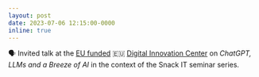```yaml
---
layout: post
date: 2023-07-06 12:15:00-0000
inline: true
---
```


🗣️ Invited talk at the [EU funded](https://www.schwerin.de/eu-gefoerderte-projekte/) 🇪🇺 [Digital Innovation Center](https://www.schwerin.de/wirtschaft/digitales-innovationszentrum/) on *ChatGPT, LLMs and a Breeze of AI* in the context of the Snack IT seminar series.
